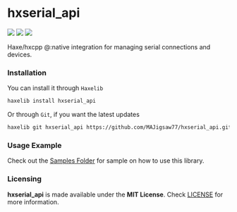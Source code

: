 # hxserial_api

![](https://img.shields.io/github/repo-size/MAJigsaw77/hxserial_api) ![](https://badgen.net/github/open-issues/MAJigsaw77/hxserial_api) ![](https://badgen.net/badge/license/MIT/green)

Haxe/hxcpp @:native integration for managing serial connections and devices.

### Installation

You can install it through `Haxelib`
```bash
haxelib install hxserial_api
```
Or through `Git`, if you want the latest updates
```bash
haxelib git hxserial_api https://github.com/MAJigsaw77/hxserial_api.git
```

### Usage Example

Check out the [Samples Folder](samples/) for sample on how to use this library.

### Licensing

**hxserial_api** is made available under the **MIT License**. Check [LICENSE](./LICENSE) for more information.
